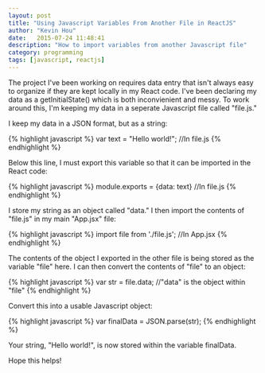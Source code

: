 ```yaml
---
layout: post
title: "Using Javascript Variables From Another File in ReactJS"
author: "Kevin Hou"
date:   2015-07-24 11:48:41
description: "How to import variables from another Javascript file"
category: programming
tags: [javascript, reactjs]
---
```

The project I've been working on requires data entry that isn't always easy to organize if they are kept locally in my React code. I've been declaring my data as a getInitialState() which is both inconvienient and messy. To work around this, I'm keeping my data in a seperate Javascript file called "file.js."

I keep my data in a JSON format, but as a string:

{% highlight javascript %}
var text = "Hello world!"; //In file.js
{% endhighlight %}

Below this line, I must export this variable so that it can be imported in the React code:

{% highlight javascript %}
module.exports = {data: text} //In file.js
{% endhighlight %}

I store my string as an object called "data." I then import the contents of "file.js" in my main "App.jsx" file:

{% highlight javascript %}
import file from './file.js'; //In App.jsx
{% endhighlight %}

The contents of the object I exported in the other file is being stored as the variable "file" here. I can then convert the contents of "file" to an object:

{% highlight javascript %}
var str = file.data; //"data" is the object within "file"
{% endhighlight %}

Convert this into a usable Javascript object:

{% highlight javascript %}
var finalData = JSON.parse(str);
{% endhighlight %}

Your string, "Hello world!", is now stored within the variable finalData.

Hope this helps!